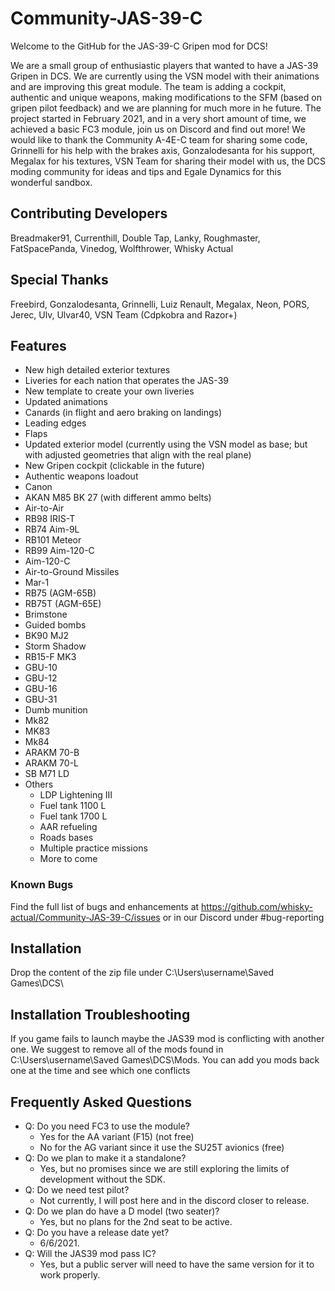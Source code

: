 # Community-JAS-39-C
Welcome to the GitHub for the JAS-39-C Gripen mod for DCS!

We are a small group of enthusiastic players that wanted to have a JAS-39 Gripen in DCS. We are currently using the VSN model with their animations and are improving this great module. The team is adding a cockpit, authentic and unique weapons, making modifications to the SFM (based on gripen pilot feedback) and we are planning for much more in he future. The project started in February 2021, and in a very short amount of time, we achieved a basic FC3 module, join us on Discord and find out more! We would like to thank the Community A-4E-C team for sharing some code, Grinnelli for his help with the brakes axis, Gonzalodesanta for his support, Megalax for his textures, VSN Team for sharing their model with us, the DCS moding community for ideas and tips and Egale Dynamics for this wonderful sandbox. 

## Contributing Developers

Breadmaker91, Currenthill, Double Tap, Lanky, Roughmaster, FatSpacePanda, Vinedog, Wolfthrower, Whisky Actual

## Special Thanks

Freebird, Gonzalodesanta, Grinnelli, Luiz Renault, Megalax, Neon, PORS, Jerec, Ulv, Ulvar40, VSN Team (Cdpkobra and Razor+)

## Features

- New high detailed exterior textures
- Liveries for each nation that operates the JAS-39
- New template to create your own liveries
- Updated animations
- Canards (in flight and aero braking on landings)
- Leading edges
- Flaps
- Updated exterior model (currently using the VSN model as base; but with adjusted geometries that align with the real plane)
- New Gripen cockpit (clickable in the future)
- Authentic weapons loadout 
- Canon
- AKAN M85 BK 27 (with different ammo belts)
- Air-to-Air
- RB98 IRIS-T
- RB74 Aim-9L
- RB101 Meteor
- RB99 Aim-120-C
- Aim-120-C
- Air-to-Ground Missiles
- Mar-1
- RB75 (AGM-65B)
- RB75T (AGM-65E)
- Brimstone
- Guided bombs
- BK90 MJ2
- Storm Shadow
- RB15-F MK3
- GBU-10
- GBU-12
- GBU-16
- GBU-31
- Dumb munition
- Mk82
- MK83
- Mk84
- ARAKM 70-B
- ARAKM 70-L
- SB M71 LD
- Others
  - LDP Lightening III
  - Fuel tank 1100 L
  - Fuel tank 1700 L
  - AAR refueling
  - Roads bases
  - Multiple practice missions
  - More to come

### Known Bugs

Find the full list of bugs and enhancements at https://github.com/whisky-actual/Community-JAS-39-C/issues or in our Discord under #bug-reporting

## Installation

Drop the content of the zip file under C:\Users\username\Saved Games\DCS\

## Installation Troubleshooting

If you game fails to launch maybe the JAS39 mod is conflicting with another one. We suggest to remove all of the mods found in C:\Users\username\Saved Games\DCS\Mods\. You can add you mods back one at the time and see which one conflicts

## Frequently Asked Questions
- Q: Do you need FC3 to use the module?
  - Yes for the AA variant (F15) (not free)
  - No for the AG variant since it use the SU25T avionics (free)
- Q: Do we plan to make it a standalone?
  - Yes, but no promises since we are still exploring the limits of development without the SDK.
- Q: Do we need test pilot?
  - Not currently, I will post here and in the discord closer to release.
- Q: Do we plan do have a D model (two seater)?
  - Yes, but no plans for the 2nd seat to be active.
- Q: Do you have a release date yet?
  - 6/6/2021.
- Q: Will the JAS39 mod pass IC?
  - Yes, but a public server will need to have the same version for it to work properly.
